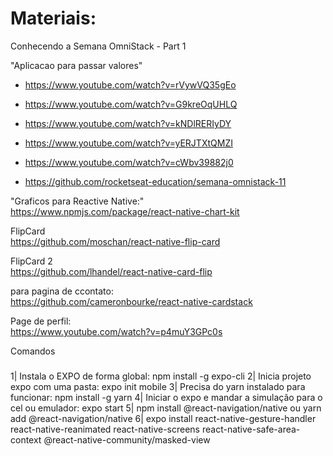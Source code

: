 Materiais:
====================

Conhecendo a Semana OmniStack - Part 1

"Aplicacao para passar valores"<br>
- https://www.youtube.com/watch?v=rVywVQ35gEo

- https://www.youtube.com/watch?v=G9kreOqUHLQ

- https://www.youtube.com/watch?v=kNDlRERIyDY

- https://www.youtube.com/watch?v=yERJTXtQMZI

- https://www.youtube.com/watch?v=cWbv39882j0

- https://github.com/rocketseat-education/semana-omnistack-11

"Graficos para Reactive Native:"<br>
https://www.npmjs.com/package/react-native-chart-kit

FlipCard<br>
https://github.com/moschan/react-native-flip-card

FlipCard 2<br>
https://github.com/lhandel/react-native-card-flip

para pagina de ccontato:<br>
https://github.com/cameronbourke/react-native-cardstack

Page de perfil:<br>
https://www.youtube.com/watch?v=p4muY3GPc0s

 
 Comandos
 #####

 1| Instala o EXPO de forma global: npm install -g expo-cli
 2| Inicia projeto expo com uma pasta: expo init mobile
 3| Precisa do yarn instalado para funcionar: npm install -g yarn
 4| Iniciar o expo e mandar a simulação para o cel ou emulador: expo start
 5| npm install @react-navigation/native ou yarn add @react-navigation/native
 6| expo install react-native-gesture-handler react-native-reanimated react-native-screens react-native-safe-area-context @react-native-community/masked-view